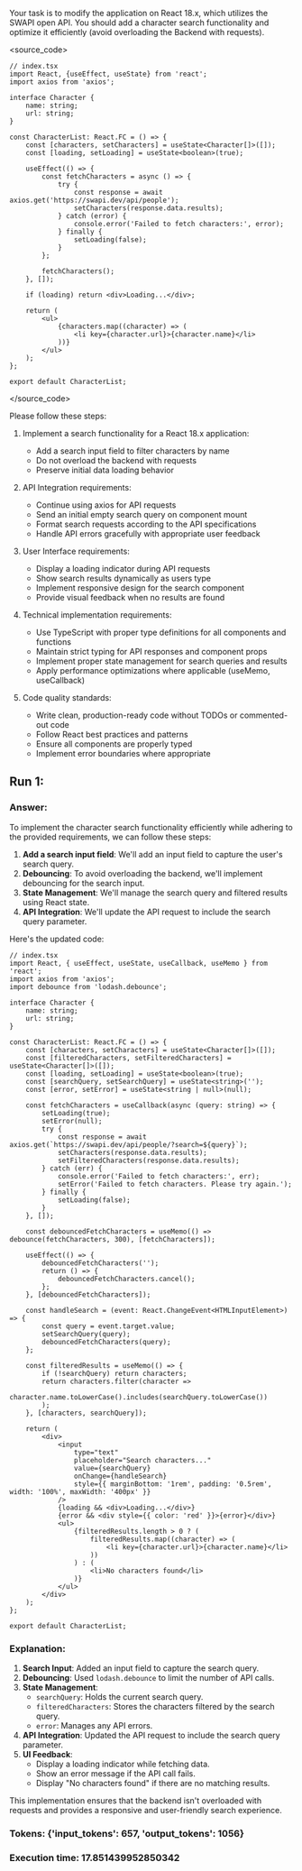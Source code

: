 Your task is to modify the application on React 18.x, which utilizes the SWAPI open API.
You should add a character search functionality and optimize it efficiently (avoid overloading the Backend with requests).

<source_code>
```tsx
// index.tsx
import React, {useEffect, useState} from 'react';
import axios from 'axios';

interface Character {
    name: string;
    url: string;
}

const CharacterList: React.FC = () => {
    const [characters, setCharacters] = useState<Character[]>([]);
    const [loading, setLoading] = useState<boolean>(true);

    useEffect(() => {
        const fetchCharacters = async () => {
            try {
                const response = await axios.get('https://swapi.dev/api/people');
                setCharacters(response.data.results);
            } catch (error) {
                console.error('Failed to fetch characters:', error);
            } finally {
                setLoading(false);
            }
        };

        fetchCharacters();
    }, []);

    if (loading) return <div>Loading...</div>;

    return (
        <ul>
            {characters.map((character) => (
                <li key={character.url}>{character.name}</li>
            ))}
        </ul>
    );
};

export default CharacterList;
```

</source_code>

Please follow these steps:

1. Implement a search functionality for a React 18.x application:
   - Add a search input field to filter characters by name
   - Do not overload the backend with requests
   - Preserve initial data loading behavior

2. API Integration requirements:
   - Continue using axios for API requests
   - Send an initial empty search query on component mount
   - Format search requests according to the API specifications
   - Handle API errors gracefully with appropriate user feedback

3. User Interface requirements:
   - Display a loading indicator during API requests
   - Show search results dynamically as users type
   - Implement responsive design for the search component
   - Provide visual feedback when no results are found

4. Technical implementation requirements:
   - Use TypeScript with proper type definitions for all components and functions
   - Maintain strict typing for API responses and component props
   - Implement proper state management for search queries and results
   - Apply performance optimizations where applicable (useMemo, useCallback)

5. Code quality standards:
   - Write clean, production-ready code without TODOs or commented-out code
   - Follow React best practices and patterns
   - Ensure all components are properly typed
   - Implement error boundaries where appropriate
## Run 1:
### Answer:
To implement the character search functionality efficiently while adhering to the provided requirements, we can follow these steps:

1. **Add a search input field**: We'll add an input field to capture the user's search query.
2. **Debouncing**: To avoid overloading the backend, we'll implement debouncing for the search input.
3. **State Management**: We'll manage the search query and filtered results using React state.
4. **API Integration**: We'll update the API request to include the search query parameter.

Here's the updated code:

```tsx
// index.tsx
import React, { useEffect, useState, useCallback, useMemo } from 'react';
import axios from 'axios';
import debounce from 'lodash.debounce';

interface Character {
    name: string;
    url: string;
}

const CharacterList: React.FC = () => {
    const [characters, setCharacters] = useState<Character[]>([]);
    const [filteredCharacters, setFilteredCharacters] = useState<Character[]>([]);
    const [loading, setLoading] = useState<boolean>(true);
    const [searchQuery, setSearchQuery] = useState<string>('');
    const [error, setError] = useState<string | null>(null);

    const fetchCharacters = useCallback(async (query: string) => {
        setLoading(true);
        setError(null);
        try {
            const response = await axios.get(`https://swapi.dev/api/people/?search=${query}`);
            setCharacters(response.data.results);
            setFilteredCharacters(response.data.results);
        } catch (err) {
            console.error('Failed to fetch characters:', err);
            setError('Failed to fetch characters. Please try again.');
        } finally {
            setLoading(false);
        }
    }, []);

    const debouncedFetchCharacters = useMemo(() => debounce(fetchCharacters, 300), [fetchCharacters]);

    useEffect(() => {
        debouncedFetchCharacters('');
        return () => {
            debouncedFetchCharacters.cancel();
        };
    }, [debouncedFetchCharacters]);

    const handleSearch = (event: React.ChangeEvent<HTMLInputElement>) => {
        const query = event.target.value;
        setSearchQuery(query);
        debouncedFetchCharacters(query);
    };

    const filteredResults = useMemo(() => {
        if (!searchQuery) return characters;
        return characters.filter(character => 
            character.name.toLowerCase().includes(searchQuery.toLowerCase())
        );
    }, [characters, searchQuery]);

    return (
        <div>
            <input
                type="text"
                placeholder="Search characters..."
                value={searchQuery}
                onChange={handleSearch}
                style={{ marginBottom: '1rem', padding: '0.5rem', width: '100%', maxWidth: '400px' }}
            />
            {loading && <div>Loading...</div>}
            {error && <div style={{ color: 'red' }}>{error}</div>}
            <ul>
                {filteredResults.length > 0 ? (
                    filteredResults.map((character) => (
                        <li key={character.url}>{character.name}</li>
                    ))
                ) : (
                    <li>No characters found</li>
                )}
            </ul>
        </div>
    );
};

export default CharacterList;
```

### Explanation:

1. **Search Input**: Added an input field to capture the search query.
2. **Debouncing**: Used `lodash.debounce` to limit the number of API calls.
3. **State Management**:
   - `searchQuery`: Holds the current search query.
   - `filteredCharacters`: Stores the characters filtered by the search query.
   - `error`: Manages any API errors.
4. **API Integration**: Updated the API request to include the search query parameter.
5. **UI Feedback**:
   - Display a loading indicator while fetching data.
   - Show an error message if the API call fails.
   - Display "No characters found" if there are no matching results.

This implementation ensures that the backend isn't overloaded with requests and provides a responsive and user-friendly search experience.

### Tokens: {'input_tokens': 657, 'output_tokens': 1056}
### Execution time: 17.851439952850342
